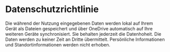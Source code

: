 # Datenschutzrichtlinie
Die während der Nutzung eingegebenen Daten werden lokal auf Ihrem Gerät als Dateien gespeichert und über OneDrive automatisch auf Ihre weiteren Geräte synchronisiert. Sie behalten jederzeit die Datenhoheit. Die Daten werden zu keiner Zeit an Dritte übermittelt. Persönliche Informationen und Standortinformationen werden nicht erhoben.
